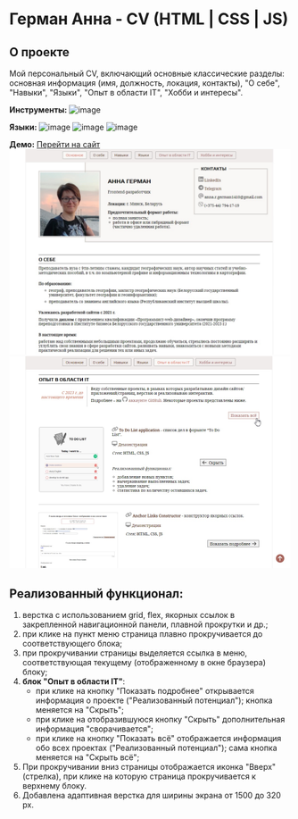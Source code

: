 # Герман Анна - CV (HTML | CSS | JS)

## О проекте
Мой персональный CV, включающий основные классические разделы: основная информация (имя, должность, локация, контакты), "О себе", "Навыки", "Языки", "Опыт в области IT", "Хобби и интересы".

**Инструменты:** 
![image](https://img.shields.io/badge/VSCode-0078D4?style=for-the-badge&logo=visual%20studio%20code&logoColor=white "Visual Studio Code")

**Языки:** 
![image](https://img.shields.io/badge/HTML5-E34F26?style=for-the-badge&logo=html5&logoColor=white "HTML") 
![image](https://img.shields.io/badge/CSS3-1572B6?style=for-the-badge&logo=css3&logoColor=white "CSS") 
![image](https://img.shields.io/badge/JavaScript-323330?style=for-the-badge&logo=javascript&logoColor=F7DF1E "JS") 

**Демо:** [Перейти на сайт](https://the-all-spark.github.io/GermanA_CV/)  
<img src="./assets/site_screenshots/screenshot_main.jpg" alt='Скриншот раздела "Опыт работы в It"'>
<img src="./assets/site_screenshots/screenshot_experience.jpg" alt='Скриншот раздела "Опыт работы в It"'>

## Реализованный функционал:
1. верстка с использованием grid, flex, якорных ссылок в закрепленной навигационной панели, плавной прокрутки и др.;
2. при клике на пункт меню страница плавно прокручивается до соответствующего блока;
3. при прокручивании страницы выделяется ссылка в меню, соответствующая текущему (отображенному в окне браузера) блоку;
4. __блок "Опыт в области IT"__:
   - при клике на кнопку "Показать подробнее" открывается информация о проекте ("Реализованный потенциал"); кнопка меняется на "Скрыть";
   - при клике на отобразившуюся кнопку "Скрыть" дополнительная информация "сворачивается";
   - при клике на кнопку "Показать всё" отображается информация обо всех проектах ("Реализованный потенциал"); сама кнопка меняется на "Скрыть всё";
5. При прокручивании вниз страницы отображается иконка "Вверх" (стрелка), при клике на которую страница прокручивается к верхнему блоку.
6. Добавлена адаптивная верстка для ширины экрана от 1500 до 320 px.

